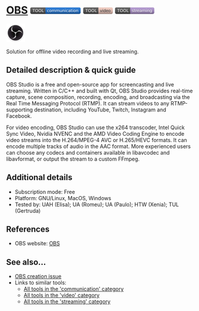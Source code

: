 # [OBS](https://obsproject.com/)  [<img src="images/communication.png" align="bottom">](https://github.com/e-CLOSE/Toolbox/issues?q=label%3A01_TOOL+label%3Acommunication) [<img src="images/video.png" align="bottom">](https://github.com/e-CLOSE/Toolbox/issues?q=label%3A01_TOOL+label%3Avideo) [<img src="images/streaming.png" align="bottom">](https://github.com/e-CLOSE/Toolbox/issues?q=label%3A01_TOOL+label%3Astreaming)

[<img src="images/obs.jpeg" align="bottom" height="50" alt="obs Logo">](https://obsproject.com/)

Solution for offline video recording and live streaming.


## Detailed description & quick guide

OBS Studio is a free and open-source app for screencasting and live streaming. Written in C/C++ and built with Qt, OBS Studio provides real-time capture, scene composition, recording, encoding, and broadcasting via the Real Time Messaging Protocol (RTMP). It can stream videos to any RTMP-supporting destination, including YouTube, Twitch, Instagram and Facebook.

For video encoding, OBS Studio can use the x264 transcoder, Intel Quick Sync Video, Nvidia NVENC and the AMD Video Coding Engine to encode video streams into the H.264/MPEG-4 AVC or H.265/HEVC formats. It can encode multiple tracks of audio in the AAC format. More experienced users can choose any codecs and containers available in libavcodec and libavformat, or output the stream to a custom FFmpeg.


## Additional details

- Subscription mode: Free
- Platform: GNU/Linux, MacOS, Windows
- Tested by: UAH (Elisa); UA (Romeu); UA (Paulo); HTW (Xenia); TUL (Gertruda)


## References

- OBS website: [OBS](https://obsproject.com/)


## See also...

- [OBS creation issue](https://github.com/e-CLOSE/Toolbox/issues/107)
- Links to similar tools:
  - [All tools in the 'communication' category](https://github.com/e-CLOSE/Toolbox/issues?q=label%3A01_TOOL+label%3Acommunication)
  - [All tools in the 'video' category](https://github.com/e-CLOSE/Toolbox/issues?q=label%3A01_TOOL+label%3Avideo)
  - [All tools in the 'streaming' category](https://github.com/e-CLOSE/Toolbox/issues?q=label%3A01_TOOL+label%3Astreaming)
